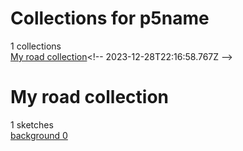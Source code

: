 # Collections for p5name
1 collections  
[My road collection](https://editor.p5js.org/p5name/collections/BbYgr9US_)<!-- 2023-12-28T22:16:58.767Z -->  

# My road collection
1 sketches  
[background     0](https://editor.p5js.org/p5name/sketches/NAReIkM1c)  